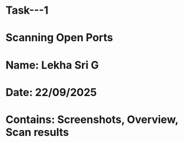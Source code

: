 # Task---1
# Scanning Open Ports 
# Name: Lekha Sri G 
# Date: 22/09/2025
# Contains: Screenshots, Overview, Scan results 
